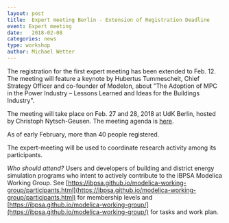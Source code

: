 ```yaml
---
layout: post
title:  Expert meeting Berlin - Extension of Registration Deadline
event: Expert meeting
date:   2018-02-08
categories: news
type: workshop
author: Michael Wetter
---
```


The registration for the first expert meeting has been extended to Feb. 12.
The meeting will feature a keynote by Hubertus Tummescheit,
Chief Strategy Officer and co-founder of Modelon, about
"The Adoption of MPC in the Power Industry – Lessons Learned and Ideas for the Buildings Industry".

<!--excerpt-->
The meeting will take place on Feb. 27 and 28, 2018 at UdK Berlin,
hosted by Christoph Nytsch-Geusen.
The meeting agenda is
[here](https://github.com/ibpsa/modelica-working-group/wiki/2018-02-27-expert-meeting-agenda).

As of early February, more than 40 people registered.

The expert-meeting will be used to coordinate research activity among its participants.

*Who should attend?*
Users and developers of building and district energy simulation programs who intent to actively contribute to the IBPSA Modelica Working Group. See
[https://ibpsa.github.io/modelica-working-group/participants.html](https://ibpsa.github.io/modelica-working-group/participants.html) for membership levels and
[https://ibpsa.github.io/modelica-working-group/](https://ibpsa.github.io/modelica-working-group/) for tasks and work plan.
